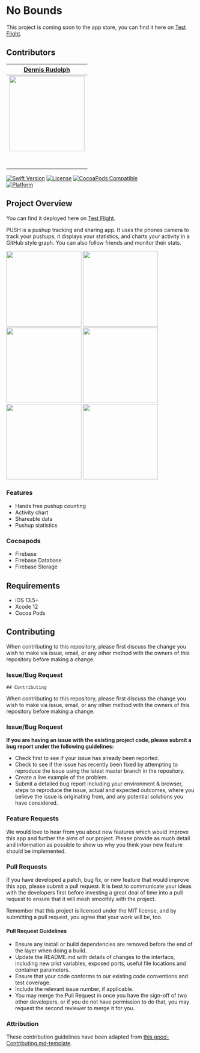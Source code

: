 # No Bounds

This project is coming soon to the app store, you can find it here on [Test Flight]().

## Contributors


|                                       [Dennis Rudolph](https://github.com/drudolpho)                                        |
| :-----------------------------------------------------------------------------------------------------------: |
|                      [<img src="https://i.ibb.co/6mN3Qm3/IMG-20190124-WA0000.jpg" width = "200" />](https://github.com/)                       |
|                 [<img src="https://github.com/favicon.ico" width="15"> ](https://github.com/drudolpho)                 |
| [ <img src="https://static.licdn.com/sc/h/al2o9zrvru7aqj8e1x2rzsrca" width="15"> ](https://www.linkedin.com/in/dennis-rudolph-279797169/) |


[![Swift Version][swift-image]][swift-url]
[![License][license-image]][license-url]
[![CocoaPods Compatible](https://img.shields.io/cocoapods/v/EZSwiftExtensions.svg)](https://img.shields.io/cocoapods/v/LFAlertController.svg)  
[![Platform](https://img.shields.io/cocoapods/p/LFAlertController.svg?style=flat)](http://cocoapods.org/pods/LFAlertController)


## Project Overview

You can find it deployed here on [Test Flight]().

PUSH is a pushup tracking and sharing app. It uses the phones camera to track your pushups, it displays your statistics, and charts your activity in a GitHub style graph. You can also follow friends and monitor their stats.

<img src="https://i.ibb.co/W5mjCb3/IMG-0147.png" width = "200" />
<img src="https://i.ibb.co/3dxJcJQ/IMG-0138.png" width = "200" />
<img src="https://i.ibb.co/SwYh9zN/IMG-0148.png" width = "200" />
<img src="https://i.ibb.co/TbnyGBD/IMG-0143.png" width = "200" />
<img src="https://i.ibb.co/drxGvD6/IMG-0144.png" width = "200" />
<img src="https://i.ibb.co/G7JDbRG/IMG-0141.png" width = "200" />

### Features

-    Hands free pushup counting
-    Activity chart
-    Shareable data
-    Pushup statistics

### Cocoapods

- Firebase
- Firebase Database
- Firebase Storage

## Requirements

-   iOS 13.5+
-   Xcode 12
-   Cocoa Pods

## Contributing

When contributing to this repository, please first discuss the change you wish to make via issue, email, or any other method with the owners of this repository before making a change.

### Issue/Bug Request

    ## Contributing

When contributing to this repository, please first discuss the change you wish to make via issue, email, or any other method with the owners of this repository before making a change.

### Issue/Bug Request

 **If you are having an issue with the existing project code, please submit a bug report under the following guidelines:**
 - Check first to see if your issue has already been reported.
 - Check to see if the issue has recently been fixed by attempting to reproduce the issue using the latest master branch in the repository.
 - Create a live example of the problem.
 - Submit a detailed bug report including your environment & browser, steps to reproduce the issue, actual and expected outcomes,  where you believe the issue is originating from, and any potential solutions you have considered.

### Feature Requests

We would love to hear from you about new features which would improve this app and further the aims of our project. Please provide as much detail and information as possible to show us why you think your new feature should be implemented.

### Pull Requests

If you have developed a patch, bug fix, or new feature that would improve this app, please submit a pull request. It is best to communicate your ideas with the developers first before investing a great deal of time into a pull request to ensure that it will mesh smoothly with the project.

Remember that this project is licensed under the MIT license, and by submitting a pull request, you agree that your work will be, too.

#### Pull Request Guidelines

- Ensure any install or build dependencies are removed before the end of the layer when doing a build.
- Update the README.md with details of changes to the interface, including new plist variables, exposed ports, useful file locations and container parameters.
- Ensure that your code conforms to our existing code conventions and test coverage.
- Include the relevant issue number, if applicable.
- You may merge the Pull Request in once you have the sign-off of two other developers, or if you do not have permission to do that, you may request the second reviewer to merge it for you.

### Attribution

These contribution guidelines have been adapted from [this good-Contributing.md-template](https://gist.github.com/PurpleBooth/b24679402957c63ec426).


[swift-image]: https://img.shields.io/badge/swift-5.0-orange.svg
[swift-url]: https://swift.org/
[license-image]: https://img.shields.io/badge/License-MIT-blue.svg
[license-url]: LICENSE
